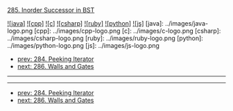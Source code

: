 [285. Inorder Successor in BST](https://leetcode.com/problems/inorder-successor-in-bst/)

[![java]](../java/285-inorder-successor-in-bst.md)
[![cpp]](../cpp/285-inorder-successor-in-bst.md)
[![c]](../c/285-inorder-successor-in-bst.md)
[![csharp]](../csharp/285-inorder-successor-in-bst.md)
[![ruby]](../ruby/285-inorder-successor-in-bst.md)
[![python]](../python/285-inorder-successor-in-bst.md)
[![js]](../js/285-inorder-successor-in-bst.md)
[java]: ../images/java-logo.png
[cpp]: ../images/cpp-logo.png
[c]: ../images/c-logo.png
[csharp]: ../images/csharp-logo.png
[ruby]: ../images/ruby-logo.png
[python]: ../images/python-logo.png
[js]: ../images/js-logo.png

- [prev: 284. Peeking Iterator](284-peeking-iterator.md)
- [next: 286. Walls and Gates](286-walls-and-gates.md)

---



---

- [prev: 284. Peeking Iterator](284-peeking-iterator.md)
- [next: 286. Walls and Gates](286-walls-and-gates.md)
